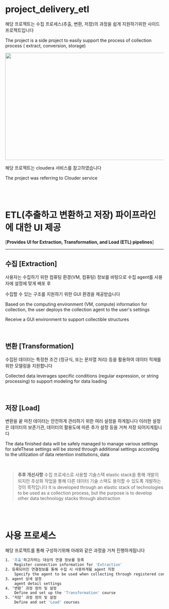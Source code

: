 # project_delivery_etl


해당 프로젝트는 수집 프로세스(추출, 변환, 저장)의 과정을 쉽게 지원하기위한 사이드 프로젝트입니다

The project is a side project to easily support the process of collection process ( extract, conversion, storage) 



<img src="https://user-images.githubusercontent.com/65060314/231968077-2403d85f-a501-47e1-b778-0ab688a4aa3e.png"  width="600" height="340"/>



해당 프로젝트는 cloudera 서비스를 참고하였습니다

The project was referring to Clouder service

<br>
<br>

# ETL(추출하고 변환하고 저장) 파이프라인에 대한 UI 제공

[**Provides UI for Extraction, Transformation, and Load (ETL) pipelines**]

---

## 수집 [**Extraction**]

사용자는 수집하기 위한 컴퓨팅 환경(VM, 컴퓨팅) 정보를 바탕으로 수집 agent를 사용자에 설정에 맞게 배포 후 

수집할 수 있는 구조를 지원하기 위한 GUI 환경을 제공받습니다

Based on the computing environment (VM, compute) information for collection, the user deploys the collection agent to the user's settings

Receive a GUI environment to support collectible structures

</br>

## 변환 [**Transformation**]

수집된 데이터는 특정한 조건 (정규식, 또는 문자열 처리) 등을 활용하여 데이터 적재를 위한 모델링을 지원합니다

Collected data leverages specific conditions (regular expression, or string processing) to support modeling for data loading

</br>

## 저장 [Load]

변환을 끝 마친 데이터는 안전하게 관리하기 위한 여러 설정을 하게됩니다 이러한 설정은 데이터의 보존기관, 데이터의 활용도에 따른 추가 설정 등을 거쳐 저장 되어지게됩니다

The data finished data will be safely managed to manage various settings for safeThese settings will be stored through additional settings according to the utilization of data retention institutions, data

</br>

> **추후 개선사항**
수집 프로세스로 사용할 기술스택 elastic stack을 통해 개발이 되지만 추상화 작업을 통해 다른 데이터 기술 스택도 용이할 수 있도록 개발하는 것이 목적입니다
It is developed through an elastic stack of technologies to be used as a collection process, but the purpose is to develop other data technology stacks through abstraction
> 


<br>
<br>  

# 사용 프로세스


해당 프로젝트를 통해 구성하기위해 아래와 같은 과정을 거쳐 진행하게됩니다

```bash
1. '추출'하고자하는 대상의 연결 정보를 등록 
	Register connection information for 'Extraction'
2. 등록되어진 연결정보를 통해 수집 시 사용하게될 agent 지정
	Specify the agent to be used when collecting through registered connection information
3. agent 상세 설정 
	agent detail settings
4. ‘변환’ 과정 정의 및 설정 
	Define and set up the 'Transformation' course
5. ‘저장’ 과정 정의 및 설정
	Define and set 'Load' courses
```